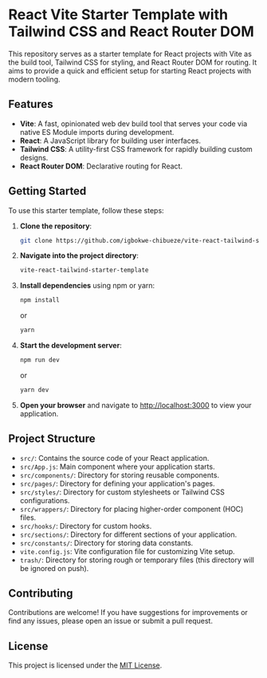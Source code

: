 # React Vite Starter Template with Tailwind CSS and React Router DOM

This repository serves as a starter template for React projects with Vite as the build tool, Tailwind CSS for styling, and React Router DOM for routing. It aims to provide a quick and efficient setup for starting React projects with modern tooling.

## Features

- **Vite**: A fast, opinionated web dev build tool that serves your code via native ES Module imports during development.
- **React**: A JavaScript library for building user interfaces.
- **Tailwind CSS**: A utility-first CSS framework for rapidly building custom designs.
- **React Router DOM**: Declarative routing for React.

## Getting Started

To use this starter template, follow these steps:

1. **Clone the repository**:

    ```bash
    git clone https://github.com/igbokwe-chibueze/vite-react-tailwind-starter-template
    ```

2. **Navigate into the project directory**:

    ```bash
    vite-react-tailwind-starter-template
    ```

3. **Install dependencies** using npm or yarn:

    ```bash
    npm install
    ```

    or

    ```bash
    yarn
    ```

4. **Start the development server**:

    ```bash
    npm run dev
    ```

    or

    ```bash
    yarn dev
    ```

5. **Open your browser** and navigate to [http://localhost:3000](http://localhost:3000) to view your application.

## Project Structure

- `src/`: Contains the source code of your React application.
- `src/App.js`: Main component where your application starts.
- `src/components/`: Directory for storing reusable components.
- `src/pages/`: Directory for defining your application's pages.
- `src/styles/`: Directory for custom stylesheets or Tailwind CSS configurations.
- `src/wrappers/`: Directory for placing higher-order component (HOC) files.
- `src/hooks/`: Directory for custom hooks.
- `src/sections/`: Directory for different sections of your application.
- `src/constants/`: Directory for storing data constants.
- `vite.config.js`: Vite configuration file for customizing Vite setup.
- `trash/`: Directory for storing rough or temporary files (this directory will be ignored on push).

## Contributing

Contributions are welcome! If you have suggestions for improvements or find any issues, please open an issue or submit a pull request.

## License

This project is licensed under the [MIT License](LICENSE).
